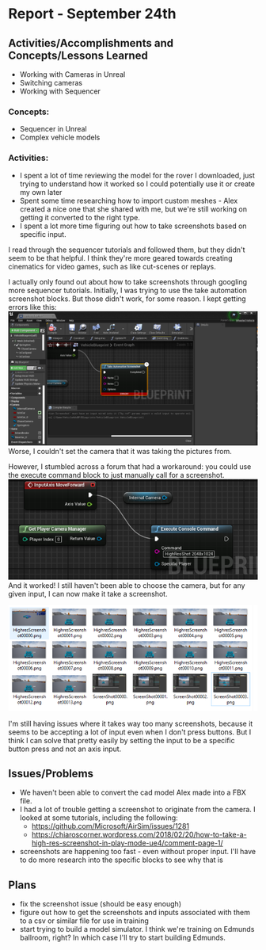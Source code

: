 # Report - September 24th #

## Activities/Accomplishments and Concepts/Lessons Learned ##
-  Working with Cameras in Unreal
- Switching cameras
- Working with Sequencer

### Concepts:
- Sequencer in Unreal
- Complex vehicle models


### Activities:
- I spent a lot of time reviewing the model for the rover I downloaded, just trying to understand how it worked so I could potentially use it or create my own later
- Spent some time researching how to import custom meshes - Alex created a nice one that she shared with me, but we're still working on getting it converted to the right type.
- I spent a lot more time figuring out how to take screenshots based on specific input. 

I read through the sequencer tutorials and followed them, but they didn't seem to be that helpful. I think they're more geared towards creating cinematics for video games, such as like cut-scenes or replays. 

I actually only found out about how to take screenshots through googling more sequencer tutorials. Initially, I was trying to use the take automation screenshot blocks. But those didn't work, for some reason. I kept getting errors like this:
![](fail-to-set-screenshot.PNG)
Worse, I couldn't set the camera that it was taking the pictures from. 

However, I stumbled across a forum that had a workaround: you could use the execute command block to just manually call for a screenshot.
![](screenshot-setup.PNG)
And it worked! I still haven't been able to choose the camera, but for any given input, I can now make it take a screenshot.

![](screenshots.PNG)

I'm still having issues where it takes way too many screenshots, because it seems to be accepting a lot of input even when I don't press buttons. But I think I can solve that pretty easily by setting the input to be a specific button press and not an axis input.


## Issues/Problems
- We haven't been able to convert the cad model Alex made into a FBX file. 
- I had a lot of trouble getting a screenshot to originate from the camera. I looked at some tutorials, including the following:
    - https://github.com/Microsoft/AirSim/issues/1281
    -  https://chiaroscorner.wordpress.com/2018/02/20/how-to-take-a-high-res-screenshot-in-play-mode-ue4/comment-page-1/
- screenshots are happening too fast - even without proper input. I'll have to do more research into the specific blocks to see why that is


## Plans
- fix the screenshot issue (should be easy enough)
- figure out how to get the screenshots and inputs associated with them to a csv or similar file for use in training
- start trying to build a model simulator. I think we're training on Edmunds ballroom, right? In which case I'll try to start building Edmunds.


